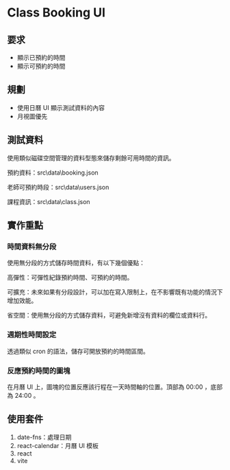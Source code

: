 # Class Booking UI

## 要求

- 顯示已預約的時間
- 顯示可預約的時間

## 規劃

* 使用日曆 UI 顯示測試資料的內容
* 月視圖優先

## 測試資料

使用類似磁碟空間管理的資料型態來儲存剩餘可用時間的資訊。

預約資料：src\\data\booking.json

老師可預約時段：src\\data\users.json

課程資訊：src\\data\class.json

## 實作重點

### 時間資料無分段

使用無分段的方式儲存時間資料，有以下幾個優點：

高彈性：可彈性紀錄預約時間、可預約的時間。

可擴充：未來如果有分段設計，可以加在寫入限制上，在不影響既有功能的情況下增加效能。

省空間：使用無分段的方式儲存資料，可避免新增沒有資料的欄位或資料行。

### 週期性時間設定

透過類似 cron 的語法，儲存可開放預約的時間區間。

### 反應預約時間的圖塊

在月曆 UI 上，圖塊的位置反應該行程在一天時間軸的位置。頂部為 00:00 ，底部為 24:00 。

## 使用套件

1. date-fns：處理日期
2. react-calendar：月曆 UI 模板
3. react
4. vite
